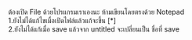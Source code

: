 ต้องเปิด File ด้วยโปรแกรมเราเองนะ ห้ามเขียนโดยตรงด้วย Notepad </br>
1.ยังไม่ได้แก้ไขเมื่อเปิดไฟล์แล้วแก้จะขึ้น [*]</br>
2.ยังไม่ได้แก้เมื่อ save แล้วจาก untitled จะเปลี่ยนเป็น ชื่อที่ save
